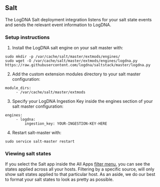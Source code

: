 ## Salt

The LogDNA Salt deployment integration listens for your salt state events and sends the relevant event information to LogDNA.

### Setup instructions

1. Install the LogDNA salt engine on your salt master with:
```
sudo mkdir -p /var/cache/salt/master/extmods/engines/
sudo wget -O /var/cache/salt/master/extmods/engines/logdna.py https://raw.githubusercontent.com/logdna/saltstack/master/logdna.py
```
2. Add the custom extension modules directory to your salt master configuration:
```
module_dirs:
     - /var/cache/salt/master/extmods
```
3. Specify your LogDNA Ingestion Key inside the engines section of your salt master configuration:
```
engines:
     - logdna:
         ingestion_key: YOUR-INGESTION-KEY-HERE
```
4. Restart salt-master with:
```
sudo service salt-master restart
```

### Viewing salt states

If you select the Salt app inside the All Apps [filter menu](doc:filters), you can see the states applied across all your hosts. Filtering by a specific source, will only show salt states applied to that particular host. As an aside, we do our best to format your salt states to look as pretty as possible.
